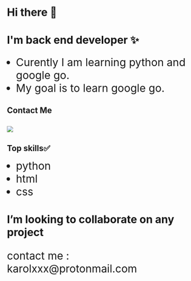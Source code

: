 
<body>
 <h1>Hi there 👋</h1>

<h2 style='font-size:2em;font-family:'Monospace', 'Lucida Console''>I'm back end developer ✨</h2>
<ul>
 <li style='font-size:2em;'> Curently I am learning python and google go.</li>
 <li style='font-size:2em'> My goal is to learn google go.</li>
</ul>
<h2 style='font-size:2emfont-family:'Monospace', 'Lucida Console''> Contact Me<h2>
<a href='https://twitter.com/KKaprans'><img src="http://i.imgur.com/tXSoThF.png "></a>

<h2 style='font-size:2emfont-family:'Monospace', 'Lucida Console''> Top skills✅</h2>

<ul>
 <li style='font-size:2em'>python</li>
 <li style='font-size:2em'>html</li>
 <li style='font-size:2em'>css</li>
</ul>

<h1 style='font-size:2emfont-family:'Monospace', 'Lucida Console''>I’m looking to collaborate on any project</h1>

<p style='font-size:2em'>contact me : karolxxx@protonmail.com<p>
 </body>
